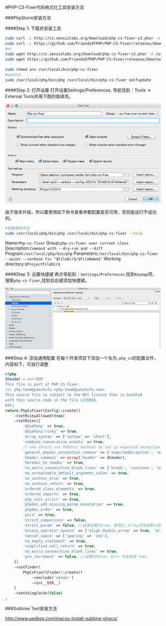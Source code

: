 #PHP-CS-Fixer代码格式化工具安装方法


###PhpStorm安装方法

####Step 1: 下载并安装工具
```sh
sudo curl -L http://cs.sensiolabs.org/download/php-cs-fixer-v2.phar -o /usr/local/bin/php-cs-fixer
sudo curl -L https://github.com/FriendsOfPHP/PHP-CS-Fixer/releases/download/v2.1.1/php-cs-fixer.phar -o /usr/local/bin/php-cs-fixer
#or
sudo wget http://cs.sensiolabs.org/download/php-cs-fixer-v2.phar -O /usr/local/bin/php-cs-fixer
sudo wget https://github.com/FriendsOfPHP/PHP-CS-Fixer/releases/download/v2.1.1/php-cs-fixer.phar -O /usr/local/bin/php-cs-fixer

sudo chmod a+x /usr/local/bin/php-cs-fixer
#update
sudo /usr/local/php/bin/php /usr/local/bin/php-cs-fixer selfupdate

```

####Step 2: 打开设置
打开设置Settings/Preferences. 导航找到：Tools -> External Tools并用下图的值填充。

![图片](images/Bildschirmfoto-2015-01-29-um-10.44.09.png)

由于版本升级，所以要使用如下命令查看参数配置是否可用，否则是运行不成功的。
```sh
#查看使用方法
sudo /usr/local/php/bin/php /usr/local/bin/php-cs-fixer --help
```
Name:`Php-cs-fixer`
Group:`php-cs-fixer over current class`
Description:`Command with --dry-run and --diff`
Program:`/usr/local/php/bin/php`
Parameters:`/usr/local/bin/php-cs-fixer --quiet --verbose fix "$FileDir$/$FileName$"`
Working directory:`$ProjectFileDir$`

####Step 3: 设置快捷键
再次导航到：`Settings/Preferences` 找到`Keymap`项，搜索`php-cs-fixer`,找到后右键添加快捷键。

![图片](images/Bildschirmfoto-2015-01-29-um-10.50.02.png)

###Step 4: 添加通用配置
在每个开发项目下添加一个名为`.php_cs`的配置文件，内容如下，可自行调整
```php
<?php
$header = <<<'EOF'
This file is part of PHP CS Fixer.
(c) php-team@yaochufa <php-team@yaochufa.com>
This source file is subject to the MIT license that is bundled
with this source code in the file LICENSE.
EOF;
return PhpCsFixer\Config::create()
    ->setRiskyAllowed(true)
    ->setRules([
        '@Symfony' => true,
        '@Symfony:risky' => true,
        'array_syntax' => ['syntax' => 'short'],
        'combine_consecutive_unsets' => true,
        // one should use PHPUnit methods to set up expected exception instead of annotations
        'general_phpdoc_annotation_remove' => ['expectedException', 'expectedExceptionMessage', 'expectedExceptionMessageRegExp'],
        'header_comment' => array('header' => $header),
        'heredoc_to_nowdoc' => true,
        'no_extra_consecutive_blank_lines' => ['break', 'continue', 'extra', 'return', 'throw', 'use', 'parenthesis_brace_block', 'square_brace_block', 'curly_brace_block'],
        'no_unreachable_default_argument_value' => true,
        'no_useless_else' => true,
        'no_useless_return' => true,
        'ordered_class_elements' => true,
        'ordered_imports' => true,
        'php_unit_strict' => true,
        'phpdoc_add_missing_param_annotation' => true,
        'phpdoc_order' => true,
        'psr4' => true,
        'strict_comparison' => false,
        'strict_param' => false, //这里设置为true，发现in_array方法会默认加上第3个参数为true，这使得in_array会对前两个参数值的类型也会做严格的校验，建议设置为false
        'binary_operator_spaces' => ['align_double_arrow' => true, 'align_equals' => true],
        'concat_space' => ['spacing' => 'one'],
        'no_empty_statement' => true,
        'simplified_null_return' => true,
        'no_extra_consecutive_blank_lines' => true,
        'pre_increment' => false, //设置为false，$i++ 不会变成 ++$i
    ])
    ->setFinder(
        PhpCsFixer\Finder::create()
            ->exclude('vendor')
            ->in(__DIR__)
    )
    ->setUsingCache(false)
;
```

###Sublime Text安装方法

http://www.uedbox.com/macos-install-sublime-phpcs/